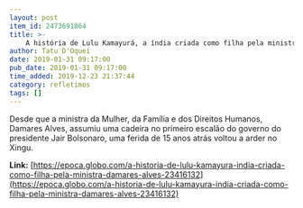 ```yaml
---
layout: post
item_id: 2473691864
title: >-
    A história de Lulu Kamayurá, a índia criada como filha pela ministra Damares Alves
author: Tatu D'Oquei
date: 2019-01-31 09:17:00
pub_date: 2019-01-31 09:17:00
time_added: 2019-12-23 21:37:44
category: refletimos
tags: []
---
```


Desde que a ministra da Mulher, da Família e dos Direitos Humanos, Damares Alves, assumiu uma cadeira no primeiro escalão do governo do presidente Jair Bolsonaro, uma ferida de 15 anos atrás voltou a arder no Xingu.

**Link:** [https://epoca.globo.com/a-historia-de-lulu-kamayura-india-criada-como-filha-pela-ministra-damares-alves-23416132](https://epoca.globo.com/a-historia-de-lulu-kamayura-india-criada-como-filha-pela-ministra-damares-alves-23416132)

